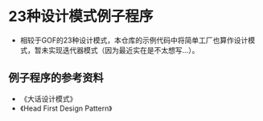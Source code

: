 # 23种设计模式例子程序

* 相较于GOF的23种设计模式，本仓库的示例代码中将简单工厂也算作设计模式，暂未实现迭代器模式（因为最近实在是不太想写...）。

## 例子程序的参考资料
* 《大话设计模式》
* 《Head First Design Pattern》
